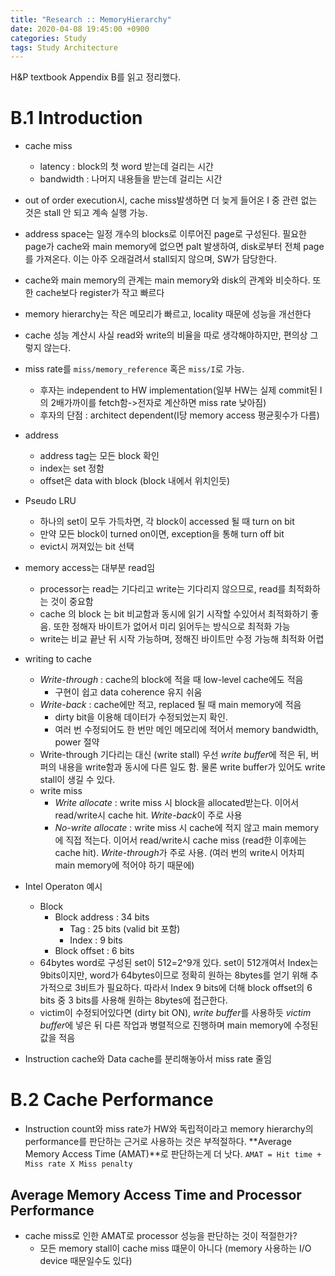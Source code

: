 ```yaml
---
title: "Research :: MemoryHierarchy"
date: 2020-04-08 19:45:00 +0900
categories: Study
tags: Study Architecture
---
```

H&P textbook Appendix B를 읽고 정리했다.  

# B.1 Introduction

- cache miss
  - latency : block의 첫 word 받는데 걸리는 시간
  - bandwidth : 나머지 내용들을 받는데 걸리는 시간
- out of order execution시, cache miss발생하면 더 늦게 들어온 I 중 관련 없는 것은 stall 안 되고 계속 실행 가능.
- address space는 일정 개수의 blocks로 이루어진 page로 구성된다. 필요한 page가 cache와 main memory에 없으면 palt 발생하여, disk로부터 전체 page를 가져온다. 이는 아주 오래걸려서 stall되지 않으며, SW가 담당한다.
- cache와 main memory의 관계는 main memory와 disk의 관계와 비슷하다. 또한 cache보다 register가 작고 빠르다
- memory hierarchy는 작은 메모리가 빠르고, locality 때문에 성능을 개선한다
- cache 성능 계산시 사실 read와 write의 비율을 따로 생각해야하지만, 편의상 그렇지 않는다.
- miss rate를 `miss/memory_reference` 혹은 `miss/I`로 가능. 
  - 후자는 independent to HW implementation(일부 HW는 실제 commit된 I의 2배가까이를 fetch함->전자로 계산하면 miss rate 낮아짐)
  - 후자의 단점 : architect dependent(I당 memory access 평균횟수가 다름)
- address
  - address tag는 모든 block 확인
  - index는 set 정함
  - offset은 data with block (block 내에서 위치인듯)
- Pseudo LRU
  - 하나의 set이 모두 가득차면, 각 block이 accessed 될 때 turn on bit
  - 만약 모든 block이 turned on이면, exception을 통해 turn off bit
  - evict시 꺼져있는 bit 선택
- memory access는 대부분 read임
  - processor는 read는 기다리고 write는 기다리지 않으므로, read를 최적화하는 것이 중요함
  - cache 의 block 는 bit 비교함과 동시에 읽기 시작할 수있어서 최적화하기 좋음. 또한 정해자 바이트가 없어서 미리 읽어두는 방식으로 최적화 가능
  - write는 비교 끝난 뒤 시작 가능하며, 정해진 바이트만 수정 가능해 최적화 어렵

- writing to cache
  - *Write-through* : cache의 block에 적을 때 low-level cache에도 적음
    - 구현이 쉽고 data coherence 유지 쉬움
  - *Write-back* : cache에만 적고, replaced 될 때 main memory에 적음
    - dirty bit을 이용해 데이터가 수정되었는지 확인.
    - 여러 번 수정되어도 한 번만 메인 메모리에 적어서 memory bandwidth, power 절약
  - Write-through 기다리는 대신 (write stall) 우선 *write buffer*에 적은 뒤, 버퍼의 내용을 write함과 동시에 다른 일도 함. 물론 write buffer가 있어도 write stall이 생길 수 있다.
  - write miss
    - *Write allocate* : write miss 시 block을 allocated받는다. 이어서 read/write시 cache hit. *Write-back*이 주로 사용
    - *No-write allocate* : write miss 시 cache에 적지 않고 main memory에 직접 적는다. 이어서 read/write시 cache miss (read한 이후에는 cache hit). *Write-through*가 주로 사용. (여러 번의 write시 어차피 main memory에 적어야 하기 때문에)

- Intel Operaton 예시
  - Block
    - Block address : 34 bits
        - Tag : 25 bits (valid bit 포함)
        - Index : 9 bits
    - Block offset : 6 bits
  - 64bytes word로 구성된 set이 512=2^9개 있다. set이 512개여서 Index는 9bits이지만, word가 64bytes이므로 정확히 원하는 8bytes를 얻기 위해 추가적으로 3비트가 필요하다. 따라서 Index 9 bits에 더해 block offset의 6 bits 중 3 bits를 사용해 원하는 8bytes에 접근한다.
  - victim이 수정되어있다면 (dirty bit ON), *write buffer*를 사용하듯 *victim buffer*에 넣은 뒤 다른 작업과 병렬적으로 진행하며 main memory에 수정된 값을 적음

- Instruction cache와 Data cache를 분리해놓아서 miss rate 줄임

# B.2 Cache Performance

- Instruction count와 miss rate가 HW와 독립적이라고 memory hierarchy의 performance를 판단하는 근거로 사용하는 것은 부적절하다. **Average Memory Access Time (AMAT)**로 판단하는게 더 낫다. `AMAT = Hit time + Miss rate X Miss penalty`

## Average Memory Access Time and Processor Performance

- cache miss로 인한 AMAT로 processor 성능을 판단하는 것이 적절한가?
  - 모든 memory stall이 cache miss 떄문이 아니다 (memory 사용하는 I/O device 때문일수도 있다)
  